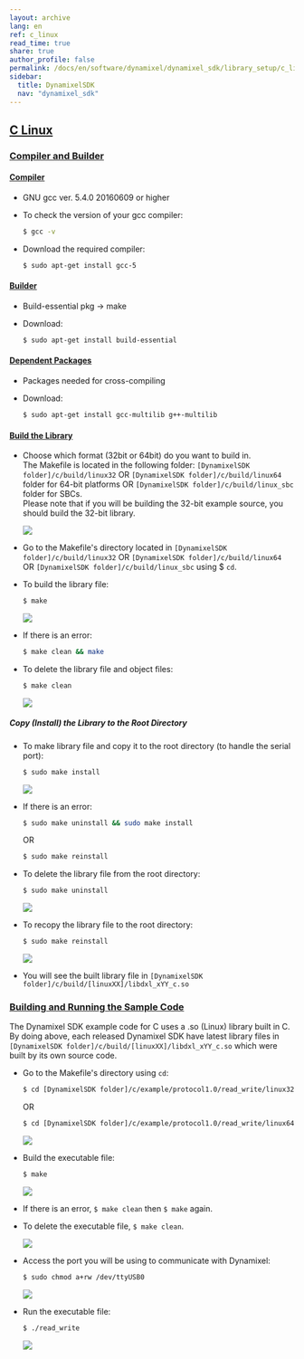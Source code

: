 ```yaml
---
layout: archive
lang: en
ref: c_linux
read_time: true
share: true
author_profile: false
permalink: /docs/en/software/dynamixel/dynamixel_sdk/library_setup/c_linux/
sidebar:
  title: DynamixelSDK
  nav: "dynamixel_sdk"
---
```


<div style="counter-reset: h1 4"></div>
<div style="counter-reset: h2 1"></div>

<!--[dummy Header 1]>
  <h1 id="library-setup"><a href="#library-setup">Library Setup</a></h1>
<![end dummy Header 1]-->

## [C Linux](#c-linux)

### [Compiler and Builder](#compiler-and-builder)

#### [Compiler](#compiler)

* GNU gcc ver. 5.4.0 20160609 or higher
* To check the version of your gcc compiler:  

  ``` bash
  $ gcc -v 
  ```

* Download the required compiler:  

  ``` bash 
  $ sudo apt-get install gcc-5
  ```

#### [Builder](#builder)

* Build-essential pkg → make
* Download:  

  ``` bash 
  $ sudo apt-get install build-essential
  ```

#### [Dependent Packages](#dependent-packages) 

* Packages needed for cross-compiling 
* Download:  

  ``` bash 
  $ sudo apt-get install gcc-multilib g++-multilib
  ```

#### [Build the Library](#build-the-library)

* Choose which format (32bit or 64bit) do you want to build in.  
  The Makefile is located in the following folder: `[DynamixelSDK folder]/c/build/linux32` OR `[DynamixelSDK folder]/c/build/linux64` folder for 64-bit platforms OR `[DynamixelSDK folder]/c/build/linux_sbc` folder for SBCs.  
  Please note that if you will be building the 32-bit example source, you should build the 32-bit library.

  ![](/assets/images/sw/sdk/dynamixel_sdk/library_setup/c/linux/library_file/c6.png)

* Go to the Makefile's directory located in `[DynamixelSDK folder]/c/build/linux32` OR `[DynamixelSDK folder]/c/build/linux64` OR `[DynamixelSDK folder]/c/build/linux_sbc` using $ `cd`.


* To build the library file:  

  ``` bash
  $ make
  ```

  ![](/assets/images/sw/sdk/dynamixel_sdk/library_setup/c/linux/library_file/c1.png)


* If there is an error:  

  ``` bash
  $ make clean && make
  ```

* To delete the library file and object files:  

  ``` bash
  $ make clean
  ```

  ![](/assets/images/sw/sdk/dynamixel_sdk/library_setup/c/linux/library_file/c2.png)

##### Copy (Install) the Library to the Root Directory

* To make library file and copy it to the root directory (to handle the serial port):  

  ``` bash
  $ sudo make install
  ```

  ![](/assets/images/sw/sdk/dynamixel_sdk/library_setup/c/linux/library_file/c3.png)

* If there is an error:  

  ``` bash
  $ sudo make uninstall && sudo make install
  ```
 
  OR

  ``` bash
  $ sudo make reinstall
  ```

* To delete the library file from the root directory:  

  ``` bash
  $ sudo make uninstall
  ```

  ![](/assets/images/sw/sdk/dynamixel_sdk/library_setup/c/linux/library_file/c4.png)

* To recopy the library file to the root directory:  

  ``` bash
  $ sudo make reinstall
  ```

  ![](/assets/images/sw/sdk/dynamixel_sdk/library_setup/c/linux/library_file/c5.png)

* You will see the built library file in `[DynamixelSDK folder]/c/build/[linuxXX]/libdxl_xYY_c.so`

### [Building and Running the Sample Code](#building-and-running-the-sample-code)

The Dynamixel SDK example code for C uses a .so (Linux) library built in C.  
By doing above, each released Dynamixel SDK have latest library files in `[DynamixelSDK folder]/c/build/[linuxXX]/libdxl_xYY_c.so` which were built by its own source code. 

* Go to the Makefile's directory using `cd`:  

  ``` bash
  $ cd [DynamixelSDK folder]/c/example/protocol1.0/read_write/linux32
  ```

  OR

  ``` bash 
  $ cd [DynamixelSDK folder]/c/example/protocol1.0/read_write/linux64
  ```

  ![](/assets/images/sw/sdk/dynamixel_sdk/library_setup/c/linux/sample_code/exc4.png)

* Build the executable file: 

  ``` bash
  $ make
  ```

  ![](/assets/images/sw/sdk/dynamixel_sdk/library_setup/c/linux/sample_code/exc1.png)

* If there is an error, `$ make clean` then `$ make` again.

* To delete the executable file, `$ make clean`.

  ![](/assets/images/sw/sdk/dynamixel_sdk/library_setup/c/linux/sample_code/exc2.png)

* Access the port you will be using to communicate with Dynamixel: 

  ``` bash
  $ sudo chmod a+rw /dev/ttyUSB0
  ```

  ![](/assets/images/sw/sdk/dynamixel_sdk/library_setup/c/linux/sample_code/exc3.png)

* Run the executable file: 

  ``` bash
  $ ./read_write
  ```

  ![](/assets/images/sw/sdk/dynamixel_sdk/library_setup/c/linux/sample_code/exc5.png)
